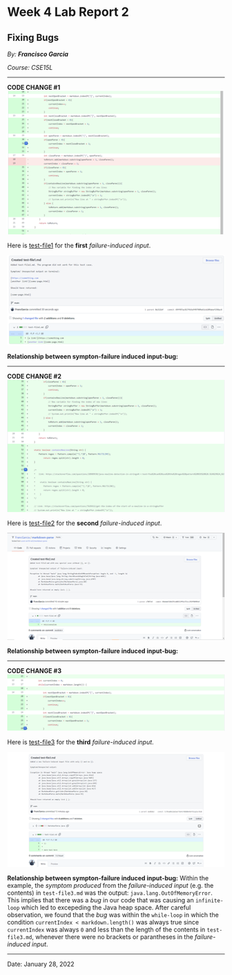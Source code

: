 # Week 4 Lab Report 2

## Fixing Bugs

*By: **Francisco Garcia***

*Course: CSE15L*

---
**CODE CHANGE #1**
![Image](bugfix1.png)

Here is [test-file1](https://github.com/FrancGarcia/markdown-parse/blob/main/test-file1.md) for the **first** *failure-induced input*.

![Image](test1.png)

**Relationship between sympton-failure induced input-bug:**

---

**CODE CHANGE #2**
![Image](bugfix2.png)

Here is [test-file2](https://github.com/FrancGarcia/markdown-parse/blob/main/test-file2.md) for the **second** *failure-induced input*.

![Image](test2.png)

**Relationship between sympton-failure induced input-bug:**

---

**CODE CHANGE #3**
![Image](bugfix3.png)

Here is [test-file3](https://github.com/FrancGarcia/markdown-parse/blob/main/test-file3.md) for the **third** *failure-induced input*.

![Image](test3.png)

**Relationship between sympton-failure induced input-bug:**
Within the example, the *symptom produced* from the *failure-induced input* (e.g. the contents) in `test-file3.md` was the output: `java.lang.OutOfMemoryError`. This implies that there was a *bug* in our code that was causing an `infinite-loop` which led to excepeding the Java heap space. After careful observation, we found that the *bug* was within the `while-loop` in which the condition `currentIndex < markdown.length()` was always true since `currentIndex` was always `0` and less than the length of the contents in `test-file3.md`, whenever there were no brackets or parantheses in the *failure-induced input*.

---

Date: January 28, 2022
